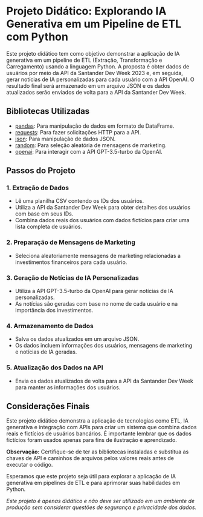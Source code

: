 # Projeto Didático: Explorando IA Generativa em um Pipeline de ETL com Python

Este projeto didático tem como objetivo demonstrar a aplicação de IA generativa em um pipeline de ETL (Extração, Transformação e Carregamento) usando a linguagem Python. A proposta é obter dados de usuários por meio da API da Santander Dev Week 2023 e, em seguida, gerar notícias de IA personalizadas para cada usuário com a API OpenAI. O resultado final será armazenado em um arquivo JSON e os dados atualizados serão enviados de volta para a API da Santander Dev Week.

## Bibliotecas Utilizadas

- [pandas](https://pandas.pydata.org/): Para manipulação de dados em formato de DataFrame.
- [requests](https://docs.python-requests.org/en/master/): Para fazer solicitações HTTP para a API.
- [json](https://docs.python.org/3/library/json.html): Para manipulação de dados JSON.
- [random](https://docs.python.org/3/library/random.html): Para seleção aleatória de mensagens de marketing.
- [openai](https://beta.openai.com/docs/): Para interagir com a API GPT-3.5-turbo da OpenAI.

## Passos do Projeto

### 1. Extração de Dados

- Lê uma planilha CSV contendo os IDs dos usuários.
- Utiliza a API da Santander Dev Week para obter detalhes dos usuários com base em seus IDs.
- Combina dados reais dos usuários com dados fictícios para criar uma lista completa de usuários.

### 2. Preparação de Mensagens de Marketing

- Seleciona aleatoriamente mensagens de marketing relacionadas a investimentos financeiros para cada usuário.

### 3. Geração de Notícias de IA Personalizadas

- Utiliza a API GPT-3.5-turbo da OpenAI para gerar notícias de IA personalizadas.
- As notícias são geradas com base no nome de cada usuário e na importância dos investimentos.

### 4. Armazenamento de Dados

- Salva os dados atualizados em um arquivo JSON.
- Os dados incluem informações dos usuários, mensagens de marketing e notícias de IA geradas.

### 5. Atualização dos Dados na API

- Envia os dados atualizados de volta para a API da Santander Dev Week para manter as informações dos usuários.

## Considerações Finais

Este projeto didático demonstra a aplicação de tecnologias como ETL, IA generativa e integração com APIs para criar um sistema que combina dados reais e fictícios de usuários bancários. É importante lembrar que os dados fictícios foram usados apenas para fins de ilustração e aprendizado.

**Observação:** Certifique-se de ter as bibliotecas instaladas e substitua as chaves de API e caminhos de arquivos pelos valores reais antes de executar o código.

Esperamos que este projeto seja útil para explorar a aplicação de IA generativa em pipelines de ETL e para aprimorar suas habilidades em Python.

*Este projeto é apenas didático e não deve ser utilizado em um ambiente de produção sem considerar questões de segurança e privacidade dos dados.*
